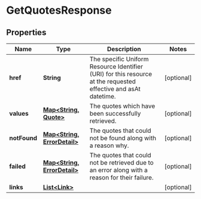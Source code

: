 

# GetQuotesResponse

## Properties

Name | Type | Description | Notes
------------ | ------------- | ------------- | -------------
**href** | **String** | The specific Uniform Resource Identifier (URI) for this resource at the requested effective and asAt datetime. |  [optional]
**values** | [**Map&lt;String, Quote&gt;**](Quote.md) | The quotes which have been successfully retrieved. |  [optional]
**notFound** | [**Map&lt;String, ErrorDetail&gt;**](ErrorDetail.md) | The quotes that could not be found along with a reason why. |  [optional]
**failed** | [**Map&lt;String, ErrorDetail&gt;**](ErrorDetail.md) | The quotes that could not be retrieved due to an error along with a reason for their failure. |  [optional]
**links** | [**List&lt;Link&gt;**](Link.md) |  |  [optional]



